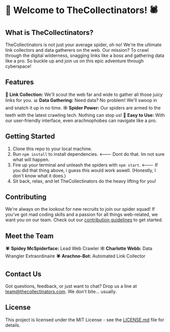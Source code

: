 # 🚀 Welcome to TheCollectinators! 🕷️

## What is TheCollectinators?
TheCollectinators is not just your average spider, oh no! We're the ultimate link collectors and data gatherers on the web.
Our mission? To crawl through the digital wilderness, snagging links like a boss and gathering data like a pro.
So buckle up and join us on this epic adventure through cyberspace!

## Features
🔗 **Link Collection:** We'll scout the web far and wide to gather all those juicy links for you.
📊 **Data Gathering:** Need data? No problem! We'll swoop in and snatch it up in no time.
🕸️ **Spider Power:** Our spiders are armed to the teeth with the latest crawling tech. Nothing can stop us!
🎉 **Easy to Use:** With our user-friendly interface, even arachnophobes can navigate like a pro.

## Getting Started
1. Clone this repo to your local machine.
2. Run `npm install` to install dependencies. <--- Dont do that.  Im not sure what will happen.
3. Fire up your terminal and unleash the spiders with `npm start`.   <--- If you did that thing above, i guess this would work aswell. (Honestly, I don't know what it does.)
4. Sit back, relax, and let TheCollectinators do the heavy lifting for you!

## Contributing
We're always on the lookout for new recruits to join our spider squad! If you've got mad coding skills and a passion for all things web-related, we want you on our team. Check out our [contribution guidelines](CONTRIBUTING.md) to get started.

## Meet the Team
🕷️ **Spidey McSpiderface:** Lead Web Crawler
🕸️ **Charlotte Webb:** Data Wrangler Extraordinaire
🕷️ **Arachno-Bot:** Automated Link Collector

## Contact Us
Got questions, feedback, or just want to chat? Drop us a line at team@thecollectinators.com. We don't bite... usually.

## License
This project is licensed under the MIT License - see the [LICENSE.md](LICENSE.md) file for details.

